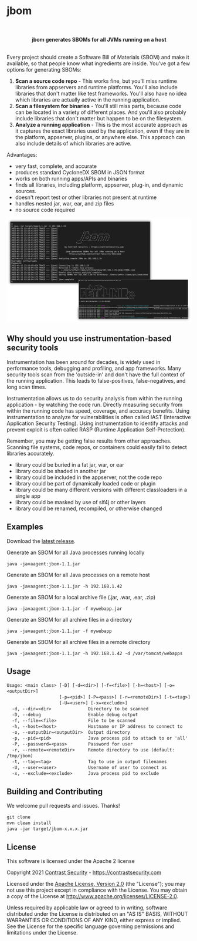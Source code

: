# jbom

<p align="center"><b>
<br>
<br>
jbom generates SBOMs for all JVMs running on a host
<br>
<br>
</b></p>

Every project should create a Software Bill of Materials (SBOM) and make it available, so that people know what ingredients are inside.  You've got a few options for generating SBOMs:

1) __Scan a source code repo__ - This works fine, but you'll miss runtime libraries from appservers and runtime platforms. You'll also include libraries that don't matter like test frameworks.  You'll also have no idea which libraries are actually active in the running application.
3) __Scan a filesystem for binaries__ - You'll still miss parts, because code can be located in a variety of different places. And you'll also probably include libraries that don't matter but happen to be on the filesystem.
4) __Analyze a running application__ - This is the most accurate approach as it captures the exact libraries used by the application, even if they are in the platform, appserver, plugins, or anywhere else. This approach can also include details of which libraries are active.

Advantages:
* very fast, complete, and accurate
* produces standard CycloneDX SBOM in JSON format
* works on both running apps/APIs and binaries
* finds all libraries, including platform, appserver, plug-in, and dynamic sources.
* doesn't report test or other libraries not present at runtime
* handles nested jar, war, ear, and zip files
* no source code required

![jbom-screenshot](https://github.com/Contrast-Security-OSS/jbom/blob/main/resources/jbom-screenshot.png?raw=true)


## Why should you use instrumentation-based security tools

Instrumentation has been around for decades, is widely used in performance tools, debugging and profiling, and app frameworks. Many security tools scan from the 'outside-in' and don't have the full context of the running application.  This leads to false-positives, false-negatives, and long scan times.

Instrumentation allows us to do security analysis from within the running application - by watching the code run.  Directly measuring security from within the running code has speed, coverage, and accuracy benefits.  Using instrumentation to analyze for vulnerabilities is often called IAST (Interactive Application Security Testing). Using instrumentation to identify attacks and prevent exploit is often called RASP (Runtime Application Self-Protection).

Remember, you may be getting false results from other approaches. Scanning file systems, code repos, or containers could easily fail to detect libraries accurately.

* library could be buried in a fat jar, war, or ear
* library could be shaded in another jar
* library could be included in the appserver, not the code repo
* library could be part of dynamically loaded code or plugin
* library could be many different versions with different classloaders in a single app
* library could be masked by use of slf4j or other layers
* library could be renamed, recompiled, or otherwise changed



## Examples

Download the [latest release](https://github.com/Contrast-Security-OSS/jbom/releases/latest).

Generate an SBOM for all Java processes running locally
  ```shell
  java -javaagent:jbom-1.1.jar
  ```
  
Generate an SBOM for all Java processes on a remote host
  ```shell
  java -javaagent:jbom-1.1.jar -h 192.168.1.42
  ```
  
Generate an SBOM for a local archive file (.jar, .war, .ear, .zip)
  ```shell
  java -javaagent:jbom-1.1.jar -f mywebapp.jar
  ```

Generate an SBOM for all archive files in a directory
  ```shell
  java -javaagent:jbom-1.1.jar -f mywebapp
  ```
  
Generate an SBOM for all archive files in a remote directory
  ```shell
  java -javaagent:jbom-1.1.jar -h 192.168.1.42 -d /var/tomcat/webapps
  ```



## Usage

```
Usage: <main class> [-D] [-d=<dir>] [-f=<file>] [-h=<host>] [-o=<outputDir>]
                    [-p=<pid>] [-P=<pass>] [-r=<remoteDir>] [-t=<tag>]
                    [-U=<user>] [-x=<exclude>]
  -d, --dir=<dir>              Directory to be scanned
  -D, --debug                  Enable debug output
  -f, --file=<file>            File to be scanned
  -h, --host=<host>            Hostname or IP address to connect to
  -o, --outputDir=<outputDir>  Output directory
  -p, --pid=<pid>              Java process pid to attach to or 'all'
  -P, --password=<pass>        Password for user
  -r, --remote=<remoteDir>     Remote directory to use (default: /tmp/jbom)
  -t, --tag=<tag>              Tag to use in output filenames
  -U, --user=<user>            Username of user to connect as
  -x, --exclude=<exclude>      Java process pid to exclude
   ``` 



## Building and Contributing

We welcome pull requests and issues. Thanks!

   ```shell
   git clone 
   mvn clean install
   java -jar target/jbom-x.x.x.jar
   ``` 


## License

This software is licensed under the Apache 2 license

Copyright 2021 [Contrast Security](https://contrastsecurity.com) - https://contrastsecurity.com

Licensed under the [Apache License, Version 2.0](http://www.apache.org/licenses/LICENSE-2.0) (the "License"); you may not use this project except in compliance with the License. You may obtain a copy of the License at http://www.apache.org/licenses/LICENSE-2.0.

Unless required by applicable law or agreed to in writing, software distributed under the License is distributed on an "AS IS" BASIS, WITHOUT WARRANTIES OR CONDITIONS OF ANY KIND, either express or implied. See the License for the specific language governing permissions and limitations under the License.
